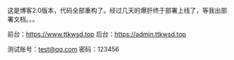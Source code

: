 这是博客2.0版本，代码全部重构了。经过几天的爆肝终于部署上线了，等我出部署文档。。。

前台：https://www.ttkwsd.top
后台：https://admin.ttkwsd.top

测试账号：test@qq.com 密码：123456